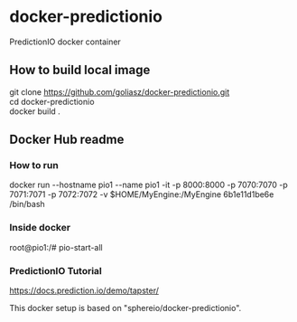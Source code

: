 # docker-predictionio
PredictionIO docker container
## How to build local image
git clone https://github.com/goliasz/docker-predictionio.git<br>
cd docker-predictionio<br>
docker build .<br>

## Docker Hub readme
### How to run
docker run --hostname pio1 --name pio1 -it -p 8000:8000 -p 7070:7070 -p 7071:7071 -p 7072:7072 -v $HOME/MyEngine:/MyEngine 6b1e11d1be6e /bin/bash

### Inside docker
root@pio1:/# pio-start-all

### PredictionIO Tutorial
https://docs.prediction.io/demo/tapster/


This docker setup is based on "sphereio/docker-predictionio".

